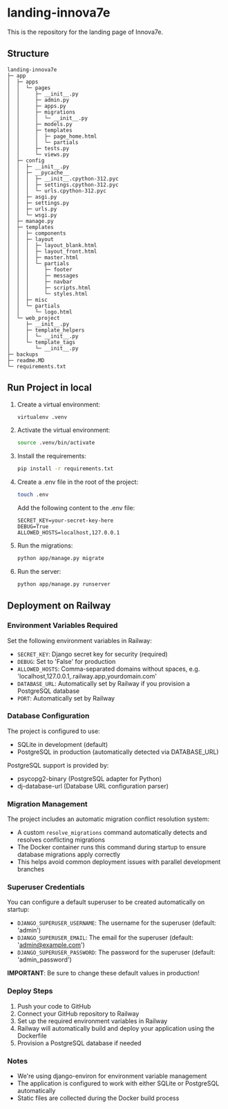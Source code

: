 # landing-innova7e

This is the repository for the landing page of Innova7e.

## Structure
```
landing-innova7e
├─ app
│  ├─ apps
│  │  └─ pages
│  │     ├─ __init__.py
│  │     ├─ admin.py
│  │     ├─ apps.py
│  │     ├─ migrations
│  │     │  └─ __init__.py
│  │     ├─ models.py
│  │     ├─ templates
│  │     │  ├─ page_home.html
│  │     │  └─ partials
│  │     ├─ tests.py
│  │     └─ views.py
│  ├─ config
│  │  ├─ __init__.py
│  │  ├─ __pycache__
│  │  │  ├─ __init__.cpython-312.pyc
│  │  │  ├─ settings.cpython-312.pyc
│  │  │  └─ urls.cpython-312.pyc
│  │  ├─ asgi.py
│  │  ├─ settings.py
│  │  ├─ urls.py
│  │  └─ wsgi.py
│  ├─ manage.py
│  ├─ templates
│  │  ├─ components
│  │  ├─ layout
│  │  │  ├─ layout_blank.html
│  │  │  ├─ layout_front.html
│  │  │  ├─ master.html
│  │  │  └─ partials
│  │  │     ├─ footer
│  │  │     ├─ messages
│  │  │     ├─ navbar
│  │  │     ├─ scripts.html
│  │  │     └─ styles.html
│  │  ├─ misc
│  │  └─ partials
│  │     └─ logo.html
│  └─ web_project
│     ├─ __init__.py
│     ├─ template_helpers
│     │  └─ __init__.py
│     └─ template_tags
│        └─ __init__.py
├─ backups
├─ readme.MD
└─ requirements.txt

```
## Run Project in local
1. Create a virtual environment:
   ```bash
   virtualenv .venv
   ```
2. Activate the virtual environment:
   ```bash
   source .venv/bin/activate
   ```
3. Install the requirements:
   ```bash
   pip install -r requirements.txt
   ```
4. Create a .env file in the root of the project:
   ```bash
   touch .env
   ```
   Add the following content to the .env file:
   ```
   SECRET_KEY=your-secret-key-here
   DEBUG=True
   ALLOWED_HOSTS=localhost,127.0.0.1
   ```
5. Run the migrations:
   ```bash
   python app/manage.py migrate
   ```
6. Run the server:
   ```bash
   python app/manage.py runserver
   ```

## Deployment on Railway

### Environment Variables Required
Set the following environment variables in Railway:

- `SECRET_KEY`: Django secret key for security (required)
- `DEBUG`: Set to 'False' for production
- `ALLOWED_HOSTS`: Comma-separated domains without spaces, e.g. 'localhost,127.0.0.1,.railway.app,yourdomain.com'
- `DATABASE_URL`: Automatically set by Railway if you provision a PostgreSQL database
- `PORT`: Automatically set by Railway

### Database Configuration
The project is configured to use:
- SQLite in development (default)
- PostgreSQL in production (automatically detected via DATABASE_URL)

PostgreSQL support is provided by:
- psycopg2-binary (PostgreSQL adapter for Python)
- dj-database-url (Database URL configuration parser)

### Migration Management
The project includes an automatic migration conflict resolution system:

- A custom `resolve_migrations` command automatically detects and resolves conflicting migrations
- The Docker container runs this command during startup to ensure database migrations apply correctly
- This helps avoid common deployment issues with parallel development branches

### Superuser Credentials
You can configure a default superuser to be created automatically on startup:

- `DJANGO_SUPERUSER_USERNAME`: The username for the superuser (default: 'admin')
- `DJANGO_SUPERUSER_EMAIL`: The email for the superuser (default: 'admin@example.com')
- `DJANGO_SUPERUSER_PASSWORD`: The password for the superuser (default: 'admin_password')

**IMPORTANT**: Be sure to change these default values in production!

### Deploy Steps
1. Push your code to GitHub
2. Connect your GitHub repository to Railway
3. Set up the required environment variables in Railway
4. Railway will automatically build and deploy your application using the Dockerfile
5. Provision a PostgreSQL database if needed

### Notes
- We're using django-environ for environment variable management
- The application is configured to work with either SQLite or PostgreSQL automatically
- Static files are collected during the Docker build process